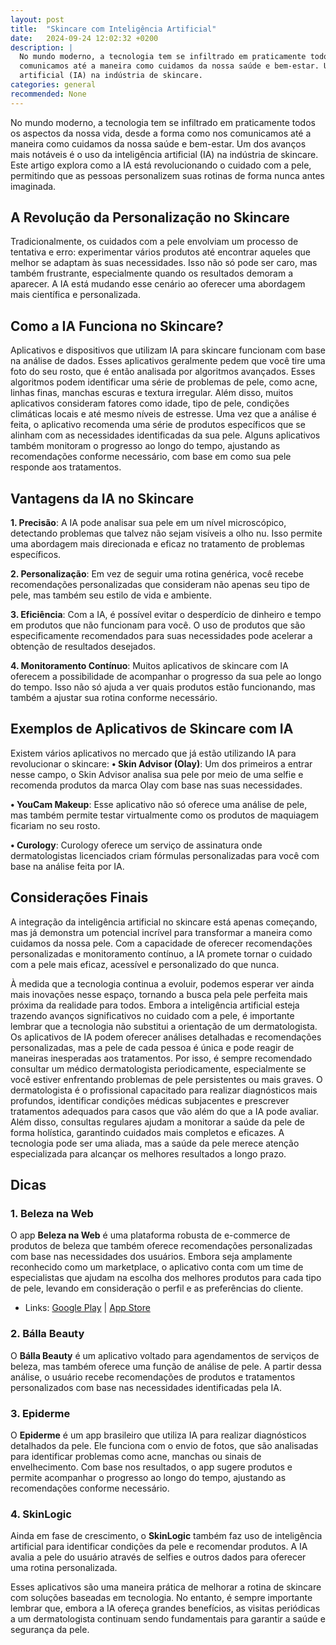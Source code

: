 ```yaml
---
layout: post
title:  "Skincare com Inteligência Artificial"
date:   2024-09-24 12:02:32 +0200
description: |
  No mundo moderno, a tecnologia tem se infiltrado em praticamente todos os aspectos da nossa vida, desde a forma como nos 
  comunicamos até a maneira como cuidamos da nossa saúde e bem-estar. Um dos avanços mais notáveis é o uso da inteligência 
  artificial (IA) na indústria de skincare.   
categories: general
recommended: None
---
```

No mundo moderno, a tecnologia tem se infiltrado em praticamente todos os aspectos da nossa vida, desde a forma como nos comunicamos 
até a maneira como cuidamos da nossa saúde e bem-estar. Um dos avanços mais notáveis é o uso da inteligência artificial (IA) na 
indústria de skincare. Este artigo explora como a IA está revolucionando o cuidado com a pele, permitindo que as pessoas personalizem 
suas rotinas de forma nunca antes imaginada.

## A Revolução da Personalização no Skincare

Tradicionalmente, os cuidados com a pele envolviam um processo de tentativa e erro: experimentar vários produtos até encontrar aqueles 
que melhor se adaptam às suas necessidades. Isso não só pode ser caro, mas também frustrante, especialmente quando os resultados demoram 
a aparecer. A IA está mudando esse cenário ao oferecer uma abordagem mais científica e personalizada.

## Como a IA Funciona no Skincare?

Aplicativos e dispositivos que utilizam IA para skincare funcionam com base na análise de dados. Esses aplicativos geralmente pedem 
que você tire uma foto do seu rosto, que é então analisada por algoritmos avançados. Esses algoritmos podem identificar uma série de 
problemas de pele, como acne, linhas finas, manchas escuras e textura irregular. Além disso, muitos aplicativos consideram fatores 
como idade, tipo de pele, condições climáticas locais e até mesmo níveis de estresse.
Uma vez que a análise é feita, o aplicativo recomenda uma série de produtos específicos que se alinham com as necessidades identificadas 
da sua pele. Alguns aplicativos também monitoram o progresso ao longo do tempo, ajustando as recomendações conforme necessário, 
com base em como sua pele responde aos tratamentos.

## Vantagens da IA no Skincare

**1.	Precisão**: A IA pode analisar sua pele em um nível microscópico, detectando problemas que talvez não sejam visíveis a olho nu. 
      Isso permite uma abordagem mais direcionada e eficaz no tratamento de problemas específicos.
      
**2.	Personalização**: Em vez de seguir uma rotina genérica, você recebe recomendações personalizadas que consideram não apenas seu 
      tipo de pele, mas também seu estilo de vida e ambiente.
      
**3.	Eficiência**: Com a IA, é possível evitar o desperdício de dinheiro e tempo em produtos que não funcionam para você. O uso de 
      produtos que são especificamente recomendados para suas necessidades pode acelerar a obtenção de resultados desejados.
      
**4.	Monitoramento Contínuo**: Muitos aplicativos de skincare com IA oferecem a possibilidade de acompanhar o progresso da sua pele 
      ao longo do tempo. Isso não só ajuda a ver quais produtos estão funcionando, mas também a ajustar sua rotina conforme necessário.

## Exemplos de Aplicativos de Skincare com IA

Existem vários aplicativos no mercado que já estão utilizando IA para revolucionar o skincare:
**•	Skin Advisor (Olay)**: Um dos primeiros a entrar nesse campo, o Skin Advisor analisa sua pele por meio de uma selfie e recomenda 
    produtos da marca Olay com base nas suas necessidades.
    
**•	YouCam Makeup**: Esse aplicativo não só oferece uma análise de pele, mas também permite testar virtualmente como os produtos 
    de maquiagem ficariam no seu rosto.
    
**•	Curology**: Curology oferece um serviço de assinatura onde dermatologistas licenciados criam fórmulas personalizadas para 
você com base na análise feita por IA.

## Considerações Finais

A integração da inteligência artificial no skincare está apenas começando, mas já demonstra um potencial incrível para transformar 
a maneira como cuidamos da nossa pele. Com a capacidade de oferecer recomendações personalizadas e monitoramento contínuo, a IA promete 
tornar o cuidado com a pele mais eficaz, acessível e personalizado do que nunca. 

À medida que a tecnologia continua a evoluir, podemos esperar ver ainda mais inovações nesse espaço, tornando a busca pela pele perfeita 
mais próxima da realidade para todos. Embora a inteligência artificial esteja trazendo avanços significativos no cuidado com a pele, é 
importante lembrar que a tecnologia não substitui a orientação de um dermatologista. Os aplicativos de IA podem oferecer análises 
detalhadas e recomendações personalizadas, mas a pele de cada pessoa é única e pode reagir de maneiras inesperadas aos tratamentos. 
Por isso, é sempre recomendado consultar um médico dermatologista periodicamente, especialmente se você estiver enfrentando problemas de 
pele persistentes ou mais graves. O dermatologista é o profissional capacitado para realizar diagnósticos mais profundos, identificar 
condições médicas subjacentes e prescrever tratamentos adequados para casos que vão além do que a IA pode avaliar. Além disso, consultas 
regulares ajudam a monitorar a saúde da pele de forma holística, garantindo cuidados mais completos e eficazes.
A tecnologia pode ser uma aliada, mas a saúde da pele merece atenção especializada para alcançar os melhores resultados a longo prazo.

## Dicas

### 1. **Beleza na Web**
O app **Beleza na Web** é uma plataforma robusta de e-commerce de produtos de beleza que também oferece recomendações personalizadas com 
base nas necessidades dos usuários. Embora seja amplamente reconhecido como um marketplace, o aplicativo conta com um time de especialistas 
que ajudam na escolha dos melhores produtos para cada tipo de pele, levando em consideração o perfil e as preferências do cliente.
- Links: [Google Play](https://play.google.com/store/apps/details?id=br.com.belezanaweb) |
        [App Store](https://apps.apple.com/br/app/beleza-na-web/id963838926)

### 2. **Bálla Beauty**
O **Bálla Beauty** é um aplicativo voltado para agendamentos de serviços de beleza, mas também oferece uma função de análise de pele. 
A partir dessa análise, o usuário recebe recomendações de produtos e tratamentos personalizados com base nas necessidades identificadas pela IA.

### 3. **Epiderme**
O **Epiderme** é um app brasileiro que utiliza IA para realizar diagnósticos detalhados da pele. Ele funciona com o envio de fotos, que 
são analisadas para identificar problemas como acne, manchas ou sinais de envelhecimento. Com base nos resultados, o app sugere produtos e 
permite acompanhar o progresso ao longo do tempo, ajustando as recomendações conforme necessário.

### 4. **SkinLogic**
Ainda em fase de crescimento, o **SkinLogic** também faz uso de inteligência artificial para identificar condições da pele e recomendar 
produtos. A IA avalia a pele do usuário através de selfies e outros dados para oferecer uma rotina personalizada.

Esses aplicativos são uma maneira prática de melhorar a rotina de skincare com soluções baseadas em tecnologia. 
No entanto, é sempre importante lembrar que, embora a IA ofereça grandes benefícios, as visitas periódicas a um dermatologista continuam 
sendo fundamentais para garantir a saúde e segurança da pele.


